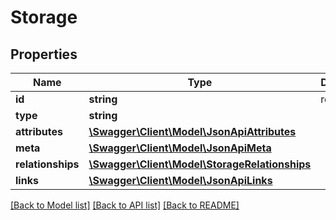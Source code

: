 # Storage

## Properties
Name | Type | Description | Notes
------------ | ------------- | ------------- | -------------
**id** | **string** | resource id | 
**type** | **string** |  | 
**attributes** | [**\Swagger\Client\Model\JsonApiAttributes**](JsonApiAttributes.md) |  | [optional] 
**meta** | [**\Swagger\Client\Model\JsonApiMeta**](JsonApiMeta.md) |  | [optional] 
**relationships** | [**\Swagger\Client\Model\StorageRelationships**](StorageRelationships.md) |  | [optional] 
**links** | [**\Swagger\Client\Model\JsonApiLinks**](JsonApiLinks.md) |  | [optional] 

[[Back to Model list]](../README.md#documentation-for-models) [[Back to API list]](../README.md#documentation-for-api-endpoints) [[Back to README]](../README.md)


